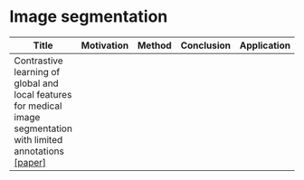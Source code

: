 # Image segmentation

| Title | Motivation | Method | Conclusion | Application | Year | Limitation | Comment |
| - | - | - | - | - | - | - | - |
| Contrastive learning of global and local features for medical image segmentation with limited annotations [[paper]](https://arxiv.org/pdf/2006.10511.pdf)